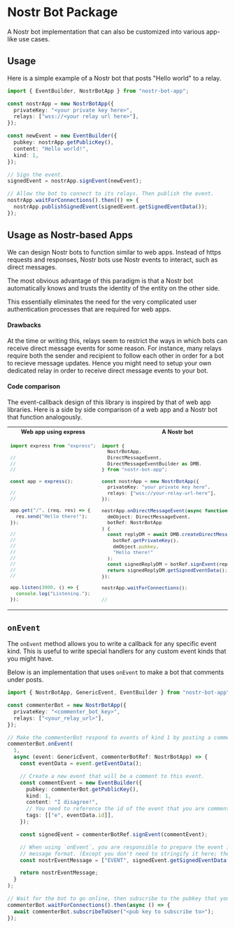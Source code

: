 # Nostr Bot Package

A Nostr bot implementation that can also be customized into various app-like use cases.

## Usage

Here is a simple example of a Nostr bot that posts "Hello world" to a relay.

```typescript
import { EventBuilder, NostrBotApp } from "nostr-bot-app";

const nostrApp = new NostrBotApp({
  privateKey: "<your private key here>",
  relays: ["wss://<your relay url here>"],
});

const newEvent = new EventBuilder({
  pubkey: nostrApp.getPublicKey(),
  content: "Hello world!",
  kind: 1,
});

// Sign the event.
signedEvent = nostrApp.signEvent(newEvent);

// Allow the bot to connect to its relays. Then publish the event.
nostrApp.waitForConnections().then(() => {
  nostrApp.publishSignedEvent(signedEvent.getSignedEventData());
});
```

## Usage as Nostr-based Apps

We can design Nostr bots to function similar to web apps. Instead of https requests and responses, Nostr bots use Nostr events to interact, such as direct messages.

The most obvious advantage of this paradigm is that a Nostr bot automatically knows and trusts the identity of the entity on the other side.

This essentially eliminates the need for the very complicated user authentication processes that are required for web apps.

#### Drawbacks

At the time or writing this, relays seem to restrict the ways in which bots can receive direct message events for some reason. For instance, many relays require both the sender and recipient to follow each other in order for a bot to recieve message updates. Hence you might need to setup your own dedicated relay in order to receive direct message events to your bot.

#### Code comparison

The event-callback design of this library is inspired by that of web app libraries. Here is a side by side comparison of a web app and a Nostr bot that function analogously.

<table style="font-size: 0.8rem">
<tr>
<th>
Web app using express
</th>
<th>
A Nostr bot
</th>
</tr>

<tr>
<td>

```typescript
import express from "express";

//
//
//

const app = express();

//
//

app.get("/", (req, res) => {
  res.send("Hello there!");
});

//
//
//
//
//
//
//
//

app.listen(3000, () => {
  console.log("Listening.");
});
```

</td>
<td>

```typescript
import {
  NostrBotApp,
  DirectMessageEvent,
  DirectMessageEventBuilder as DMB,
} from "nostr-bot-app";

const nostrApp = new NostrBotApp({
  privateKey: "your private key here",
  relays: ["wss://your-relay-url-here"],
});

nostrApp.onDirectMessageEvent(async function (
  dmObject: DirectMessageEvent,
  botRef: NostrBotApp
) {
  const replyDM = await DMB.createDirectMessageEvent(
    botRef.getPrivateKey(),
    dmObject.pubkey,
    "Hello there!"
  );
  const signedReplyDM = botRef.signEvent(replyDM);
  return signedReplyDM.getSignedEventData();
});

nostrApp.waitForConnections();

//
```

</td>
</tr>
</table>

## `onEvent`

The `onEvent` method allows you to write a callback for any specific event kind. This is useful to write special handlers for any custom event kinds that you might have.

Below is an implementation that uses `onEvent` to make a bot that comments under posts.

```typescript
import { NostrBotApp, GenericEvent, EventBuilder } from "nostr-bot-app";

const commenterBot = new NostrBotApp({
  privateKey: "<commenter_bot_key>",
  relays: ["<your_relay_url>"],
});

// Make the commenterBot respond to events of kind 1 by posting a comment.
commenterBot.onEvent(
  1,
  async (event: GenericEvent, commenterBotRef: NostrBotApp) => {
    const eventData = event.getEventData();

    // Create a new event that will be a comment to this event.
    const commentEvent = new EventBuilder({
      pubkey: commenterBot.getPublicKey(),
      kind: 1,
      content: "I disagree!",
      // You need to reference the id of the event that you are commenting on.
      tags: [["e", eventData.id]],
    });

    const signedEvent = commenterBotRef.signEvent(commentEvent);

    // When using `onEvent`, you are responsible to prepare the event in a Nostr-compabible
    // message format. (Except you don't need to stringify it here; the bot will do that before publishing.)
    const nostrEventMessage = ["EVENT", signedEvent.getSignedEventData()];

    return nostrEventMessage;
  }
);

// Wait for the bot to go online, then subscribe to the pubkey that you want it to comment under.
commenterBot.waitForConnections().then(async () => {
  await commenterBot.subscribeToUser("<pub key to subscribe to>");
});
```
